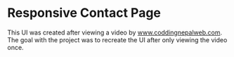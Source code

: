 # Responsive Contact Page
This UI was created after viewing a video by www.coddingnepalweb.com. The goal with the project was to recreate the UI after only viewing the video once.
